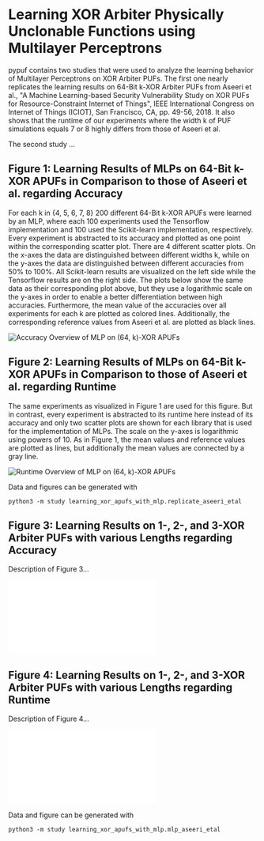 Learning XOR Arbiter Physically Unclonable Functions using Multilayer Perceptrons
==============

pypuf contains two studies that were used to analyze the learning
behavior of Multilayer Perceptrons on XOR Arbiter PUFs. The first one
nearly replicates the learning results on 64-Bit k-XOR Arbiter PUFs from
Aseeri et al., "A Machine Learning-based Security Vulnerability Study on
XOR PUFs for Resource-Constraint Internet of Things", IEEE International
Congress on Internet of Things (ICIOT), San Francisco, CA, pp. 49-56,
2018\. It also shows that the runtime of our experiments where the width
k of PUF simulations equals 7 or 8 highly differs from those of Aseeri
et al.

The second study ...


Figure 1: Learning Results of MLPs on 64-Bit k-XOR APUFs in Comparison to those of Aseeri et al. regarding Accuracy
--------------

For each k in {4, 5, 6, 7, 8} 200 different 64-Bit k-XOR APUFs were
learned by an MLP, where each 100 experiments used the Tensorflow
implementation and 100 used the Scikit-learn implementation,
respectively. Every experiment is abstracted to its accuracy and plotted
as one point within the corresponding scatter plot. There are 4
different scatter plots. On the x-axes the data are distinguished
between different widths k, while on the y-axes the data are
distinguished between different accuracies from 50% to 100%. All
Scikit-learn results are visualized on the left side while the
Tensorflow results are on the right side. The plots below show the same
data as their corresponding plot above, but they use a logarithmic scale
on the y-axes in order to enable a better differentiation between high
accuracies. Furthermore, the mean value of the accuracies over all
experiments for each k are plotted as colored lines. Additionally, the
corresponding reference values from Aseeri et al. are plotted as black
lines.


![](../../../figures/learning_xor_apufs_with_mlp.replicate_aseeri_etal_overview_accuracy.png "Accuracy Overview of MLP on (64, k)-XOR APUFs")


Figure 2: Learning Results of MLPs on 64-Bit k-XOR APUFs in Comparison to those of Aseeri et al. regarding Runtime
--------------

The same experiments as visualized in Figure 1 are used for this figure.
But in contrast, every experiment is abstracted to its runtime here
instead of its accuracy and only two scatter plots are shown for each
library that is used for the implementation of MLPs. The scale on the
y-axes is logarithmic using powers of 10. As in Figure 1, the mean
values and reference values are plotted as lines, but additionally the
mean values are connected by a gray line.

![](../../../figures/learning_xor_apufs_with_mlp.replicate_aseeri_etal_overview_runtime.png "Runtime Overview of MLP on (64, k)-XOR APUFs")

Data and figures can be generated with

    python3 -m study learning_xor_apufs_with_mlp.replicate_aseeri_etal



Figure 3: Learning Results on 1-, 2-, and 3-XOR Arbiter PUFs with various Lengths regarding Accuracy
--------------

Description of Figure 3...

![](../../../figures/mlp_various_lengths_accuracy.pdf?raw=true "Overview MLP Aseeri et al.")


Figure 4: Learning Results on 1-, 2-, and 3-XOR Arbiter PUFs with various Lengths regarding Runtime
--------------

Description of Figure 4...

![](../../../figures/mlp_various_lengths_runtime.pdf?raw=true "Overview MLP Aseeri et al.")

Data and figure can be generated with

    python3 -m study learning_xor_apufs_with_mlp.mlp_aseeri_etal
